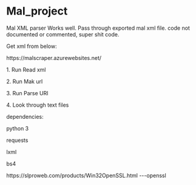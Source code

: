 # Mal_project
Mal XML parser
Works well.
Pass through exported mal xml file.
code not documented or commented, super shit code.

Get xml from below:
<p>https://malscraper.azurewebsites.net/</p>
<p>1. Run Read xml</p>
<p>2. Run Mak url</p>
<p>3. Run Parse URl</p>
<p>4. Look through text files</p>

dependencies:
<p>python 3</p>
<p>requests</p>
<p>lxml</p>
<p>bs4</p>
<p>https://slproweb.com/products/Win32OpenSSL.html ---openssl</p>
